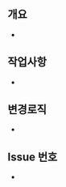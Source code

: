 <!--
  PR 작성 가이드
  1. 겸손한 어조를 사용하여 상대방이 기분나쁘지 않도록 노력할 것.
  2. 명확하게 질문하고 명확하게 답변할 것.
  3. 새로운 모듈 설치시 PR message에 기재할 것.
  4. PR 올리기전에 branch 반드시 확인할 것.
 -->

## 개요 <!-- PR내용에 대해 축약해서 적어주세요. -->

-

## 작업사항 <!-- PR내용에 대해 상세설명이 필요하다면 이 부분에 기재 해주세요. -->

-

## 변경로직 <!-- 고친 사항을 적어주세요. 재PR 시에만 사용해 주세요! (재PR 아닌 경우 삭제) -->

-

## Issue 번호 <!-- issue number을 link 시켜주세요 (ex. "- close #3333") -->

-